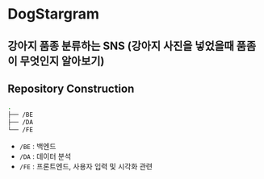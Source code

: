 # DogStargram
## 강아지 품종 분류하는 SNS (강아지 사진을 넣었을때 품좀이 무엇인지 알아보기)
## Repository Construction
```bash
.
├── /BE
├── /DA
└── /FE
```
- `/BE` : 백엔드
- `/DA` : 데이터 분석
- `/FE` : 프론트엔드, 사용자 입력 및 시각화 관련
